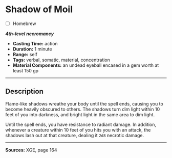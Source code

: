 # Shadow of Moil
- [ ] Homebrew

***4th-level necromancy***
- **Casting Time:** action
- **Duration:** 1 minute
- **Range:** self
- **Tags:** verbal, somatic, material, concentration
- **Material Components:** an undead eyeball encased in a gem worth at least 150 gp

---

## Description
Flame-like shadows wreathe your body until the spell ends, causing you to become heavily obscured to others.
The shadows turn dim light within 10 feet of you into darkness, and bright light in the same area to dim light.

Until the spell ends, you have resistance to radiant damage.
In addition, whenever a creature within 10 feet of you hits you with an attack, the shadows lash out at that creature, dealing it `2d8` necrotic damage.

---

**Sources:** XGE, page 164
